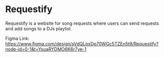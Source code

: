 # Requestify
Requestify is a website for song requests where users can send requests and add songs to a DJs playlist

Figma Link: https://www.figma.com/design/sVdQLpxDp70WGc5TZEn5t9/Requestify?node-id=0-1&t=YsuaRYDMO6K6r7ye-1
